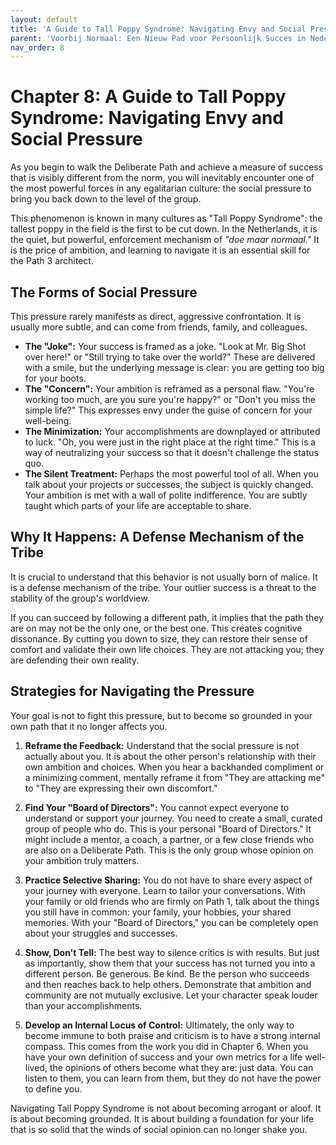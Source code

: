 ```yaml
---
layout: default
title: 'A Guide to Tall Poppy Syndrome: Navigating Envy and Social Pressure'
parent: 'Voorbij Normaal: Een Nieuw Pad voor Persoonlijk Succes in Nederland'
nav_order: 8
---
```


# Chapter 8: A Guide to Tall Poppy Syndrome: Navigating Envy and Social Pressure

As you begin to walk the Deliberate Path and achieve a measure of success that is visibly different from the norm, you will inevitably encounter one of the most powerful forces in any egalitarian culture: the social pressure to bring you back down to the level of the group. 

This phenomenon is known in many cultures as "Tall Poppy Syndrome": the tallest poppy in the field is the first to be cut down. In the Netherlands, it is the quiet, but powerful, enforcement mechanism of *"doe maar normaal."* It is the price of ambition, and learning to navigate it is an essential skill for the Path 3 architect.

## The Forms of Social Pressure

This pressure rarely manifests as direct, aggressive confrontation. It is usually more subtle, and can come from friends, family, and colleagues. 

*   **The "Joke":** Your success is framed as a joke. "Look at Mr. Big Shot over here!" or "Still trying to take over the world?" These are delivered with a smile, but the underlying message is clear: you are getting too big for your boots.
*   **The "Concern":** Your ambition is reframed as a personal flaw. "You're working too much, are you sure you're happy?" or "Don't you miss the simple life?" This expresses envy under the guise of concern for your well-being.
*   **The Minimization:** Your accomplishments are downplayed or attributed to luck. "Oh, you were just in the right place at the right time." This is a way of neutralizing your success so that it doesn't challenge the status quo.
*   **The Silent Treatment:** Perhaps the most powerful tool of all. When you talk about your projects or successes, the subject is quickly changed. Your ambition is met with a wall of polite indifference. You are subtly taught which parts of your life are acceptable to share.

## Why It Happens: A Defense Mechanism of the Tribe

It is crucial to understand that this behavior is not usually born of malice. It is a defense mechanism of the tribe. Your outlier success is a threat to the stability of the group's worldview. 

If you can succeed by following a different path, it implies that the path they are on may not be the only one, or the best one. This creates cognitive dissonance. By cutting you down to size, they can restore their sense of comfort and validate their own life choices. They are not attacking you; they are defending their own reality.

## Strategies for Navigating the Pressure

Your goal is not to fight this pressure, but to become so grounded in your own path that it no longer affects you. 

1.  **Reframe the Feedback:** Understand that the social pressure is not actually about you. It is about the other person's relationship with their own ambition and choices. When you hear a backhanded compliment or a minimizing comment, mentally reframe it from "They are attacking me" to "They are expressing their own discomfort."

2.  **Find Your "Board of Directors":** You cannot expect everyone to understand or support your journey. You need to create a small, curated group of people who do. This is your personal "Board of Directors." It might include a mentor, a coach, a partner, or a few close friends who are also on a Deliberate Path. This is the only group whose opinion on your ambition truly matters.

3.  **Practice Selective Sharing:** You do not have to share every aspect of your journey with everyone. Learn to tailor your conversations. With your family or old friends who are firmly on Path 1, talk about the things you still have in common: your family, your hobbies, your shared memories. With your "Board of Directors," you can be completely open about your struggles and successes.

4.  **Show, Don't Tell:** The best way to silence critics is with results. But just as importantly, show them that your success has not turned you into a different person. Be generous. Be kind. Be the person who succeeds and then reaches back to help others. Demonstrate that ambition and community are not mutually exclusive. Let your character speak louder than your accomplishments.

5.  **Develop an Internal Locus of Control:** Ultimately, the only way to become immune to both praise and criticism is to have a strong internal compass. This comes from the work you did in Chapter 6. When you have your own definition of success and your own metrics for a life well-lived, the opinions of others become what they are: just data. You can listen to them, you can learn from them, but they do not have the power to define you.

Navigating Tall Poppy Syndrome is not about becoming arrogant or aloof. It is about becoming grounded. It is about building a foundation for your life that is so solid that the winds of social opinion can no longer shake you.
